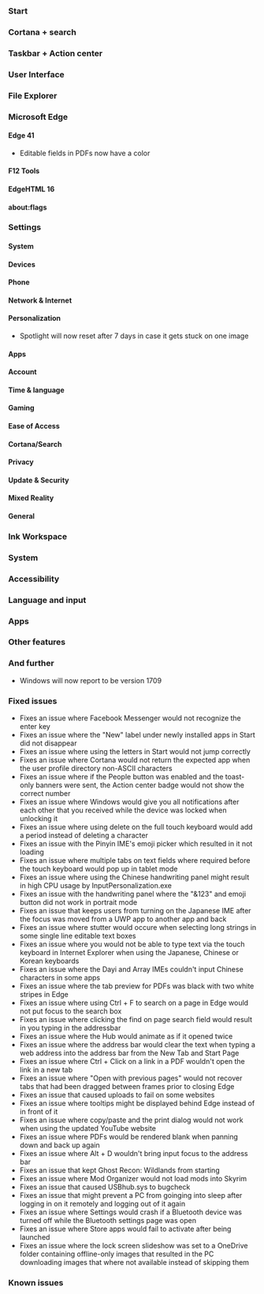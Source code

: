 ### Start

### Cortana + search

### Taskbar + Action center

### User Interface

### File Explorer

### Microsoft Edge
#### Edge 41
- Editable fields in PDFs now have a color

#### F12 Tools

#### EdgeHTML 16

#### about:flags

### Settings
#### System

#### Devices

#### Phone

#### Network & Internet

#### Personalization
- Spotlight will now reset after 7 days in case it gets stuck on one image

#### Apps

#### Account

#### Time & language

#### Gaming

#### Ease of Access

#### Cortana/Search

#### Privacy

#### Update & Security

#### Mixed Reality

#### General

### Ink Workspace

### System

### Accessibility

### Language and input

### Apps

### Other features

### And further
- Windows will now report to be version 1709

### Fixed issues
- Fixes an issue where Facebook Messenger would not recognize the enter key
- Fixes an issue where the "New" label under newly installed apps in Start did not disappear
- Fixes an issue where using the letters in Start would not jump correctly
- Fixes an issue where Cortana would not return the expected app when the user profile directory non-ASCII characters
- Fixes an issue where if the People button was enabled and the toast-only banners were sent, the Action center badge would not show the correct number
- Fixes an issue where Windows would give you all notifications after each other that you received while the device was locked when unlocking it
- Fixes an issue where using delete on the full touch keyboard would add a period instead of deleting a character
- Fixes an issue with the Pinyin IME's emoji picker which resulted in it not loading
- Fixes an issue where multiple tabs on text fields where required before the touch keyboard would pop up in tablet mode
- Fixes an issue where using the Chinese handwriting panel might result in high CPU usage by InputPersonalization.exe
- Fixes an issue with the handwriting panel where the "&123" and emoji button did not work in portrait mode
- Fixes an issue that keeps users from turning on the Japanese IME after the focus was moved from a UWP app to another app and back
- Fixes an issue where stutter would occure when selecting long strings in some single line editable text boxes
- Fixes an issue where you would not be able to type text via the touch keyboard in Internet Explorer when using the Japanese, Chinese or Korean keyboards
- Fixes an issue where the Dayi and Array IMEs couldn't input Chinese characters in some apps
- Fixes an issue where the tab preview for PDFs was black with two white stripes in Edge
- Fixes an issue where using Ctrl + F to search on a page in Edge would not put focus to the search box
- Fixes an issue where clicking the find on page search field would result in you typing in the addressbar
- Fixes an issue where the Hub would animate as if it opened twice
- Fixes an issue where the address bar would clear the text when typing a web address into the address bar from the New Tab and Start Page
- Fixes an issue where Ctrl + Click on a link in a PDF wouldn't open the link in a new tab
- Fixes an issue where "Open with previous pages" would not recover tabs that had been dragged between frames prior to closing Edge
- Fixes an issue that caused uploads to fail on some websites
- Fixes an issue where tooltips might be displayed behind Edge instead of in front of it
- Fixes an issue where copy/paste and the print dialog would not work when using the updated YouTube website
- Fixes an issue where PDFs would be rendered blank when panning down and back up again
- Fixes an issue where Alt + D wouldn't bring input focus to the address bar
- Fixes an issue that kept Ghost Recon: Wildlands from starting
- Fixes an issue where Mod Organizer would not load mods into Skyrim
- Fixes an issue that caused USBhub.sys to bugcheck
- Fixes an issue that might prevent a PC from goinging into sleep after logging in on it remotely and logging out of it again
- Fixes an issue where Settings would crash if a Bluetooth device was turned off while the Bluetooth settings page was open
- Fixes an issue where Store apps would fail to activate after being launched
- Fixes an issue where the lock screen slideshow was set to a OneDrive folder containing offline-only images that resulted in the PC downloading images that where not available instead of skipping them

### Known issues